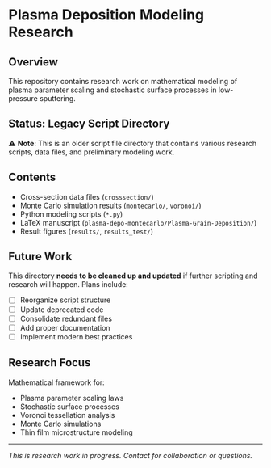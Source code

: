# Plasma Deposition Modeling Research

## Overview
This repository contains research work on mathematical modeling of plasma parameter scaling and stochastic surface processes in low-pressure sputtering.

## Status: Legacy Script Directory
⚠️ **Note**: This is an older script file directory that contains various research scripts, data files, and preliminary modeling work. 

## Contents
- Cross-section data files (`crosssection/`)
- Monte Carlo simulation results (`montecarlo/`, `voronoi/`)
- Python modeling scripts (`*.py`)
- LaTeX manuscript (`plasma-depo-montecarlo/Plasma-Grain-Deposition/`)
- Result figures (`results/`, `results_test/`)

## Future Work
This directory **needs to be cleaned up and updated** if further scripting and research will happen. Plans include:
- [ ] Reorganize script structure
- [ ] Update deprecated code
- [ ] Consolidate redundant files
- [ ] Add proper documentation
- [ ] Implement modern best practices

## Research Focus
Mathematical framework for:
- Plasma parameter scaling laws
- Stochastic surface processes
- Voronoi tessellation analysis
- Monte Carlo simulations
- Thin film microstructure modeling

---
*This is research work in progress. Contact for collaboration or questions.*
